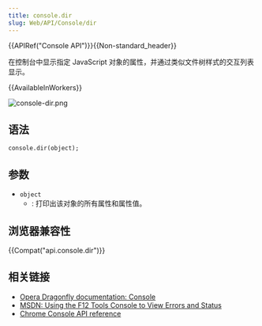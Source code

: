 ```yaml
---
title: console.dir
slug: Web/API/Console/dir
---
```

{{APIRef("Console API")}}{{Non-standard_header}}

在控制台中显示指定 JavaScript 对象的属性，并通过类似文件树样式的交互列表显示。

{{AvailableInWorkers}}

![console-dir.png](/@api/deki/files/6081/=console-dir.png)

## 语法

```
console.dir(object);
```

## 参数

- `object`
  - : 打印出该对象的所有属性和属性值。

## 浏览器兼容性

{{Compat("api.console.dir")}}

## 相关链接

- [Opera Dragonfly documentation: Console](http://www.opera.com/dragonfly/documentation/console/)
- [MSDN: Using the F12 Tools Console to View Errors and Status](http://msdn.microsoft.com/library/gg589530)
- [Chrome Console API reference](https://developers.google.com/chrome-developer-tools/docs/console-api#consoledirobject)
